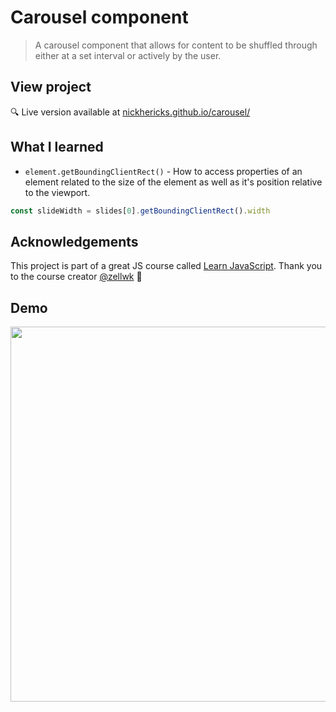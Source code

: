 # Carousel component
> A carousel component that allows for content to be shuffled through either at a set interval or actively by the user.

## View project
 :mag: Live version available at [nickhericks.github.io/carousel/](https://nickhericks.github.io/carousel/)

## What I learned
 - ```element.getBoundingClientRect()``` - How to access properties of an element related to the size of the element as well as it's position relative to the viewport.

```javascript
const slideWidth = slides[0].getBoundingClientRect().width
```

## Acknowledgements
This project is part of a great JS course called [Learn JavaScript](https://learnjavascript.today/). Thank you to the course creator [@zellwk](https://github.com/zellwk) :raised_hands:

## Demo
<img src="https://github.com/zellwk/jsf/raw/master/images/components/carousel/basic-part-1/complete.gif" width="600">
